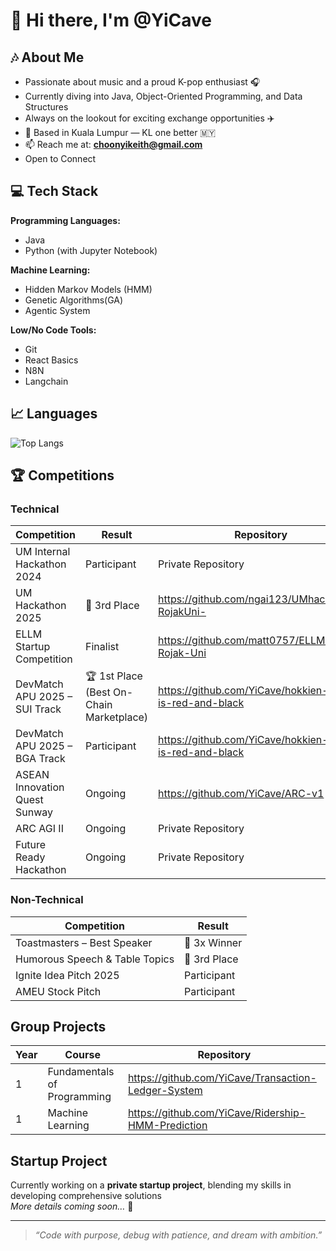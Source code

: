 # 👋 Hi there, I'm @YiCave

## 🎶 About Me
- Passionate about music and a proud K-pop enthusiast 🎧  
- Currently diving into Java, Object-Oriented Programming, and Data Structures  
- Always on the lookout for exciting exchange opportunities ✈️  
- 📍 Based in Kuala Lumpur — KL one better 🇲🇾  
- 📫 Reach me at: **choonyikeith@gmail.com**
- Open to Connect

## 💻 Tech Stack
**Programming Languages:**  
- Java  
- Python (with Jupyter Notebook)  

**Machine Learning:**  
- Hidden Markov Models (HMM)  
- Genetic Algorithms(GA)
- Agentic System

**Low/No Code Tools:**  
- Git  
- React Basics
- N8N
- Langchain

## 📈 Languages
![Top Langs](https://github-readme-stats.vercel.app/api/top-langs/?username=YiCave&layout=compact&theme=tokyonight)  

## 🏆 Competitions

### Technical
| Competition | Result | Repository |
|-------------|--------|------------|
| UM Internal Hackathon 2024| Participant | Private Repository |
| UM Hackathon 2025 | 🥉 3rd Place | https://github.com/ngai123/UMhackathon-RojakUni- |
| ELLM Startup Competition | Finalist | https://github.com/matt0757/ELLM-Rojak-Uni |
| DevMatch APU 2025 – SUI Track | 🏆 1st Place (Best On-Chain Marketplace) | https://github.com/YiCave/hokkien-mee-is-red-and-black|
| DevMatch APU 2025 – BGA Track | Participant | https://github.com/YiCave/hokkien-mee-is-red-and-black |
| ASEAN Innovation Quest Sunway | Ongoing | https://github.com/YiCave/ARC-v1 |
| ARC AGI II | Ongoing | Private Repository |
| Future Ready Hackathon | Ongoing | Private Repository |

### Non-Technical
| Competition | Result |
|-------------|--------|
| Toastmasters – Best Speaker | 🏅 3x Winner |
| Humorous Speech & Table Topics | 🥉 3rd Place |
| Ignite Idea Pitch 2025 | Participant |
| AMEU Stock Pitch | Participant |

## Group Projects
| Year | Course | Repository |
|------|--------|------------|
|  1   | Fundamentals of Programming | https://github.com/YiCave/Transaction-Ledger-System |
|  1   | Machine Learning | https://github.com/YiCave/Ridership-HMM-Prediction |

## Startup Project
Currently working on a **private startup project**, blending my skills in developing comprehensive solutions  
*More details coming soon…* 👀  



---

> *“Code with purpose, debug with patience, and dream with ambition.”*
